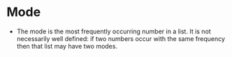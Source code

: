 Mode
====

* The mode is the most frequently occurring number in a list. It is not necessarily well defined: if two numbers occur with the same frequency then that list may have two modes.

